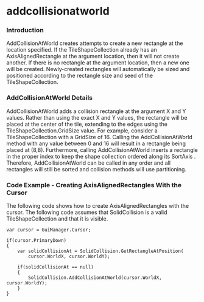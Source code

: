 # addcollisionatworld

### Introduction

AddCollisionAtWorld creates attempts to create a new rectangle at the location specified. If the TileShapeCollection already has an AxisAlignedRectangle at the argument location, then it will not create another. If there is no rectangle at the argument location, then a new one will be created. Newly-created rectangles will automatically be sized and positioned according to the rectangle size and seed of the TileShapeCollection.

### AddCollisionAtWorld Details

AddCollisionAtWorld  adds a collision rectangle at the argument X and Y values. Rather than using the exact X and Y values, the rectangle will be placed at the center of the tile, extending to the edges using the TileShapeCollection.GridSize  value. For example, consider a TileShapeCollection  with a GridSize  of 16. Calling the AddCollisionAtWorld  method with any value between 0 and 16 will result in a rectangle being placed at (8,8). Furthermore, calling AddCollisionAtWorld  inserts a rectangle in the proper index to keep the shape collection ordered along its SortAxis . Therefore, AddCollisionAtWorld  can be called in any order and all rectangles will still be sorted and collision methods will use partitioning.

### Code Example - Creating AxisAlignedRectangles With the Cursor

The following code shows how to create AxisAlignedRectangles with the cursor. The following code assumes that SolidCollision is a valid TileShapeCollection and that it is visible.

```
var cursor = GuiManager.Cursor;

if(cursor.PrimaryDown)
{
    var solidCollisionAt = SolidCollision.GetRectangleAtPosition(
        cursor.WorldX, cursor.WorldY);

    if(solidCollisionAt == null)
    {
        SolidCollision.AddCollisionAtWorld(cursor.WorldX, cursor.WorldY);
    }
}
```



<figure><img src="../../../../media/2021-04-2021_April_06_215452.gif" alt=""><figcaption></figcaption></figure>



